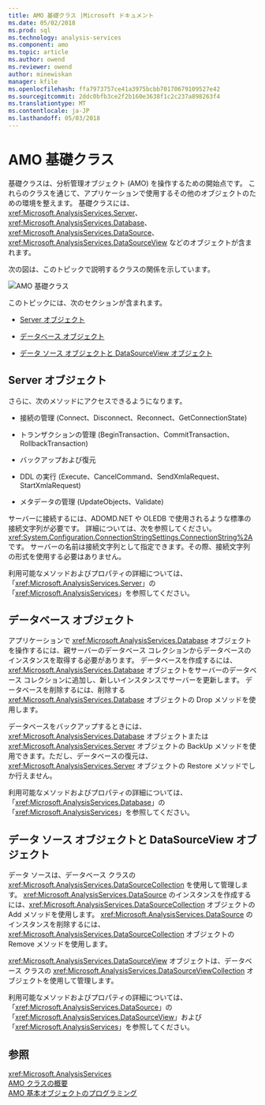 ```yaml
---
title: AMO 基礎クラス |Microsoft ドキュメント
ms.date: 05/02/2018
ms.prod: sql
ms.technology: analysis-services
ms.component: amo
ms.topic: article
ms.author: owend
ms.reviewer: owend
author: minewiskan
manager: kfile
ms.openlocfilehash: ffa7973757ce41a3975bcbb70170679109527e42
ms.sourcegitcommit: 2ddc0bfb3ce2f2b160e3638f1c2c237a898263f4
ms.translationtype: MT
ms.contentlocale: ja-JP
ms.lasthandoff: 05/03/2018
---
```

# <a name="amo-fundamental-classes"></a>AMO 基礎クラス
  基礎クラスは、分析管理オブジェクト (AMO) を操作するための開始点です。 これらのクラスを通じて、アプリケーションで使用するその他のオブジェクトのための環境を整えます。 基礎クラスには、<xref:Microsoft.AnalysisServices.Server>、<xref:Microsoft.AnalysisServices.Database>、<xref:Microsoft.AnalysisServices.DataSource>、<xref:Microsoft.AnalysisServices.DataSourceView> などのオブジェクトが含まれます。  
  
 次の図は、このトピックで説明するクラスの関係を示しています。  
  
 ![AMO 基礎クラス](../../../analysis-services/multidimensional-models/analysis-management-objects/media/amo-fundamentalclasses.gif "AMO 基礎クラス")  
  
 このトピックには、次のセクションが含まれます。  
  
-   [Server オブジェクト](#ServerObjects)  
  
-   [データベース オブジェクト](#DatabaseObjects)  
  
-   [データ ソース オブジェクトと DataSourceView オブジェクト](#DSandDSV)  
  
##  <a name="ServerObjects"></a> Server オブジェクト  
 さらに、次のメソッドにアクセスできるようになります。  
  
-   接続の管理 (Connect、Disconnect、Reconnect、GetConnectionState)  
  
-   トランザクションの管理 (BeginTransaction、CommitTransaction、RollbackTransaction)  
  
-   バックアップおよび復元  
  
-   DDL の実行 (Execute、CancelCommand、SendXmlaRequest、StartXmlaRequest)  
  
-   メタデータの管理 (UpdateObjects、Validate)  
  
 サーバーに接続するには、ADOMD.NET や OLEDB で使用されるような標準の接続文字列が必要です。 詳細については、次を参照してください。<xref:System.Configuration.ConnectionStringSettings.ConnectionString%2A>です。 サーバーの名前は接続文字列として指定できます。その際、接続文字列の形式を使用する必要はありません。  
  
 利用可能なメソッドおよびプロパティの詳細については、「<xref:Microsoft.AnalysisServices.Server>」の「<xref:Microsoft.AnalysisServices>」を参照してください。  
  
##  <a name="DatabaseObjects"></a> データベース オブジェクト  
 アプリケーションで <xref:Microsoft.AnalysisServices.Database> オブジェクトを操作するには、親サーバーのデータベース コレクションからデータベースのインスタンスを取得する必要があります。 データベースを作成するには、<xref:Microsoft.AnalysisServices.Database> オブジェクトをサーバーのデータベース コレクションに追加し、新しいインスタンスでサーバーを更新します。 データベースを削除するには、削除する <xref:Microsoft.AnalysisServices.Database> オブジェクトの Drop メソッドを使用します。  
  
 データベースをバックアップするときには、<xref:Microsoft.AnalysisServices.Database> オブジェクトまたは <xref:Microsoft.AnalysisServices.Server> オブジェクトの BackUp メソッドを使用できます。ただし、データベースの復元は、<xref:Microsoft.AnalysisServices.Server> オブジェクトの Restore メソッドでしか行えません。  
  
 利用可能なメソッドおよびプロパティの詳細については、「<xref:Microsoft.AnalysisServices.Database>」の「<xref:Microsoft.AnalysisServices>」を参照してください。  
  
##  <a name="DSandDSV"></a> データ ソース オブジェクトと DataSourceView オブジェクト  
 データ ソースは、データベース クラスの <xref:Microsoft.AnalysisServices.DataSourceCollection> を使用して管理します。 <xref:Microsoft.AnalysisServices.DataSource> のインスタンスを作成するには、<xref:Microsoft.AnalysisServices.DataSourceCollection> オブジェクトの Add メソッドを使用します。 <xref:Microsoft.AnalysisServices.DataSource> のインスタンスを削除するには、<xref:Microsoft.AnalysisServices.DataSourceCollection> オブジェクトの Remove メソッドを使用します。  
  
 <xref:Microsoft.AnalysisServices.DataSourceView> オブジェクトは、データベース クラスの <xref:Microsoft.AnalysisServices.DataSourceViewCollection> オブジェクトを使用して管理します。  
  
 利用可能なメソッドおよびプロパティの詳細については、「<xref:Microsoft.AnalysisServices.DataSource>」の「<xref:Microsoft.AnalysisServices.DataSourceView>」および「<xref:Microsoft.AnalysisServices>」を参照してください。  
  
## <a name="see-also"></a>参照  
 <xref:Microsoft.AnalysisServices>   
 [AMO クラスの概要](../../../analysis-services/multidimensional-models/analysis-management-objects/amo-classes-introduction.md)   
 [AMO 基本オブジェクトのプログラミング](../../../analysis-services/multidimensional-models/analysis-management-objects/programming-amo-fundamental-objects.md)  
  
  
